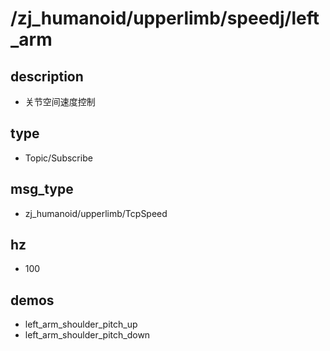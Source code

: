 ﻿# /zj_humanoid/upperlimb/speedj/left_arm

## description
- 关节空间速度控制

## type
- Topic/Subscribe

## msg_type
- zj_humanoid/upperlimb/TcpSpeed

## hz
- 100

## demos
- left_arm_shoulder_pitch_up
- left_arm_shoulder_pitch_down

